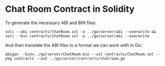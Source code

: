 # Chat Room Contract in Solidity

To generate the necessary ABI and BIN files:

```
solc --abi contracts/ChatRoom.sol -o ../go/server/abi --overwrite && solc --bin contracts/ChatRoom.sol -o ../go/server/abi --overwrite
```

And then translate the ABI files to a format we can work with in Go:

```
abigen --bin=../go/server/ChatRoom.bin --sol contracts/ChatRoom.sol --pkg contracts --out ../go/server/contracts/chatroom.go
```